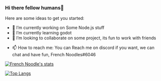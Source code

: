 ### Hi there fellow humans👋

<!--
**French-Noodles/French-Noodles** is a ✨ _special_ ✨ repository because its `README.md` (this file) appears on your GitHub profile.-->

Here are some ideas to get you started:

- 🔭 I’m currently working on Some Node.js stuff
- 🌱 I’m currently learning godot
- 👯 I’m looking to collaborate on some project, its fun to work with friends
<!-- - 🤔 I’m looking for help with 
- 💬 Ask me about ... -->
- 📫 How to reach me: You can Reach me on discord if you want, we can chat and have fun, French Noodles#6046
<!-- - 😄 Pronouns: ...
- ⚡ Fun fact: ... -->

<!-- stats -->
[![French Noodle's stats](https://github-readme-stats.vercel.app/api?username=French-Noodles&bg_color=DEG,#f0f06e,#fdfd94,#f5f59d,#ffff)](https://github.com/anuraghazra/github-readme-stats)


<!-- languages -->
[![Top Langs](https://github-readme-stats.vercel.app/api/top-langs/?username=French-Noodles&layout=compact&langs_count=3)](https://github.com/anuraghazra/github-readme-stats)
